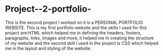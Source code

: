 # Project--2-portfolio-
This is the second project I worked on it is a PERSONAL PORTFOLIO WEBSITE. This is my first portfolio website and the skills I used for this project are:HTML which helped me in defining the headers, footers, paragraphs, links, images and more, it helped me in creating the structure of my website and the second skill I used in the project is CSS which helped me in the layout and styling of the website.
